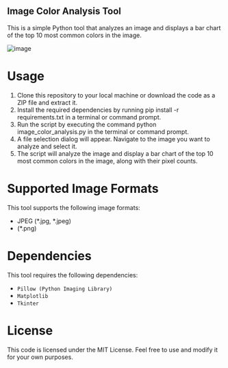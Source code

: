 ## Image Color Analysis Tool
This is a simple Python tool that analyzes an image and displays a bar chart of the top 10 most common colors in the image.

![image](https://github.com/parzivalhaliday/100-python-apps/blob/main/imagecolor/image.png)

# Usage
1. Clone this repository to your local machine or download the code as a ZIP file and extract it.
2. Install the required dependencies by running pip install -r requirements.txt in a terminal or command prompt.
3. Run the script by executing the command python image_color_analysis.py in the terminal or command prompt.
4. A file selection dialog will appear. Navigate to the image you want to analyze and select it.
5. The script will analyze the image and display a bar chart of the top 10 most common colors in the image, along with their pixel counts.
# Supported Image Formats
This tool supports the following image formats:

- JPEG (*.jpg, *.jpeg)
- (*.png)

# Dependencies
This tool requires the following dependencies:

- `Pillow (Python Imaging Library)`
- `Matplotlib`
- `Tkinter`

# License
This code is licensed under the MIT License. Feel free to use and modify it for your own purposes.

